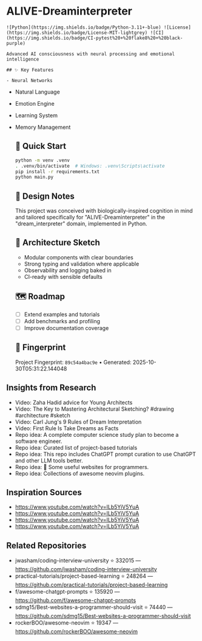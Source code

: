 # ALIVE-Dreaminterpreter

    ![Python](https://img.shields.io/badge/Python-3.11+-blue) ![License](https://img.shields.io/badge/License-MIT-lightgrey) ![CI](https://img.shields.io/badge/CI-pytest%20+%20flake8%20+%20black-purple)

    Advanced AI consciousness with neural processing and emotional intelligence

    ## ✨ Key Features

    - Neural Networks
- Natural Language
- Emotion Engine
- Learning System
- Memory Management

    ## 🚀 Quick Start

    ```bash
    python -m venv .venv
    . .venv/bin/activate  # Windows: .venv\Scripts\activate
    pip install -r requirements.txt
    python main.py
    ```

    ## 🧠 Design Notes

    This project was conceived with biologically-inspired cognition in mind and tailored specifically for "ALIVE-Dreaminterpreter" in the "dream_interpreter" domain, implemented in Python.

    ## 📐 Architecture Sketch

    - Modular components with clear boundaries
    - Strong typing and validation where applicable
    - Observability and logging baked in
    - CI-ready with sensible defaults

    ## 🗺️ Roadmap

    - [ ] Extend examples and tutorials
    - [ ] Add benchmarks and profiling
    - [ ] Improve documentation coverage

    ## 🔎 Fingerprint

    Project Fingerprint: `89c54a4bac9e` • Generated: 2025-10-30T05:31:22.144048
    

## Insights from Research

- Video: Zaha Hadid advice for Young Architects
- Video: The Key to Mastering Architectural Sketching? #drawing  #architecture #sketch
- Video: Carl Jung's 9 Rules of Dream Interpretation
- Video: First Rule Is Take Dreams as Facts
- Repo idea: A complete computer science study plan to become a software engineer.
- Repo idea: Curated list of project-based tutorials
- Repo idea: This repo includes ChatGPT prompt curation to use ChatGPT and other LLM tools better.
- Repo idea: :link: Some useful websites for programmers.
- Repo idea: Collections of awesome neovim plugins.


## Inspiration Sources

- https://www.youtube.com/watch?v=ILb5YiV5YuA
- https://www.youtube.com/watch?v=ILb5YiV5YuA
- https://www.youtube.com/watch?v=ILb5YiV5YuA
- https://www.youtube.com/watch?v=ILb5YiV5YuA


## Related Repositories

- jwasham/coding-interview-university ⭐ 332015 — https://github.com/jwasham/coding-interview-university
- practical-tutorials/project-based-learning ⭐ 248264 — https://github.com/practical-tutorials/project-based-learning
- f/awesome-chatgpt-prompts ⭐ 135920 — https://github.com/f/awesome-chatgpt-prompts
- sdmg15/Best-websites-a-programmer-should-visit ⭐ 74440 — https://github.com/sdmg15/Best-websites-a-programmer-should-visit
- rockerBOO/awesome-neovim ⭐ 19347 — https://github.com/rockerBOO/awesome-neovim

    
